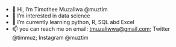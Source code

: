 - 👋 Hi, I’m Timothee Muzaliwa @muztim
- 👀 I’m interested in data science
- 🌱 I’m currently learning python, R, SQL abd Excel
- 📫 you can reach me on email: tmuzaliwwa@gmail.com; Twitter @timmuz; Instagram @muztim

<!---
muztim/muztim is a ✨ special ✨ repository because its `README.md` (this file) appears on your GitHub profile.
You can click the Preview link to take a look at your changes.
--->
